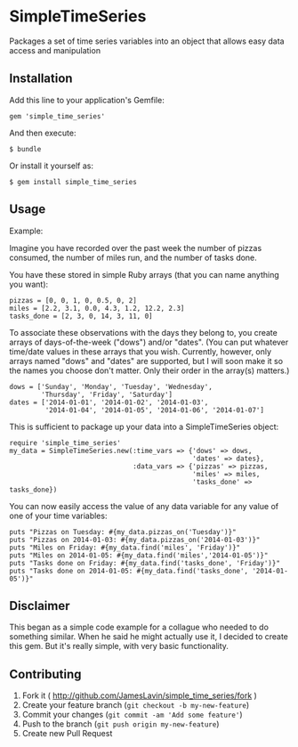 # SimpleTimeSeries

Packages a set of time series variables into an object that allows easy data access and manipulation

## Installation

Add this line to your application's Gemfile:

    gem 'simple_time_series'

And then execute:

    $ bundle

Or install it yourself as:

    $ gem install simple_time_series

## Usage

Example:

Imagine you have recorded over the past week the number of pizzas consumed, the number of miles run, and the number of tasks done.

You have these stored in simple Ruby arrays (that you can name anything you want):

    pizzas = [0, 0, 1, 0, 0.5, 0, 2]
    miles = [2.2, 3.1, 0.0, 4.3, 1.2, 12.2, 2.3]
    tasks_done = [2, 3, 0, 14, 3, 11, 0]

To associate these observations with the days they belong to, you create arrays of days-of-the-week ("dows") and/or "dates". (You can put whatever time/date values in these arrays that you wish. Currently, however, only arrays named "dows" and "dates" are supported, but I will soon make it so the names you choose don't matter. Only their order in the array(s) matters.)

    dows = ['Sunday', 'Monday', 'Tuesday', 'Wednesday',
            'Thursday', 'Friday', 'Saturday']
    dates = ['2014-01-01', '2014-01-02', '2014-01-03',
             '2014-01-04', '2014-01-05', '2014-01-06', '2014-01-07']

This is sufficient to package up your data into a SimpleTimeSeries object:

    require 'simple_time_series'
    my_data = SimpleTimeSeries.new(:time_vars => {'dows' => dows,
                                                  'dates' => dates},
                                   :data_vars => {'pizzas' => pizzas,
                                                  'miles' => miles,
                                                  'tasks_done' => tasks_done})

You can now easily access the value of any data variable for any value of one of your time variables:

    puts "Pizzas on Tuesday: #{my_data.pizzas_on('Tuesday')}"
    puts "Pizzas on 2014-01-03: #{my_data.pizzas_on('2014-01-03')}"
    puts "Miles on Friday: #{my_data.find('miles', 'Friday')}"
    puts "Miles on 2014-01-05: #{my_data.find('miles','2014-01-05')}"
    puts "Tasks done on Friday: #{my_data.find('tasks_done', 'Friday')}"
    puts "Tasks done on 2014-01-05: #{my_data.find('tasks_done', '2014-01-05')}"

## Disclaimer

This began as a simple code example for a collague who needed to do something similar. When he said he might actually use it, I decided to create this gem. But it's really simple, with very basic functionality.

## Contributing

1. Fork it ( http://github.com/JamesLavin/simple_time_series/fork )
2. Create your feature branch (`git checkout -b my-new-feature`)
3. Commit your changes (`git commit -am 'Add some feature'`)
4. Push to the branch (`git push origin my-new-feature`)
5. Create new Pull Request
